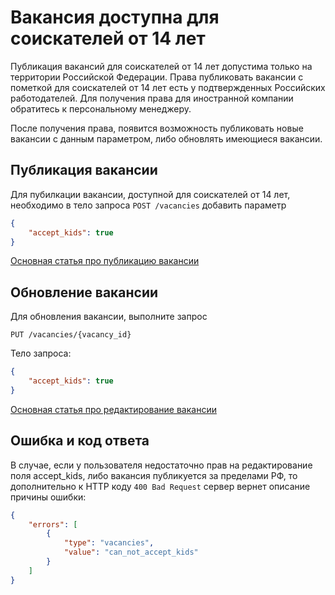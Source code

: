 <a name="accept-kids"></a>
# Вакансия доступна для соискателей от 14 лет

Публикация вакансий для соискателей от 14 лет допустима только на территории Российской Федерации. 
Права публиковать вакансии с пометкой для соискателей от 14 лет есть у подтвержденных Российских работодателей. Для получения права для иностранной компании обратитесь к персональному менеджеру.

После получения права, появится возможность публиковать новые вакансии с данным параметром, либо обновлять имеющиеся вакансии.

## Публикация вакансии

Для пубилкации вакансии, доступной для соискателей от 14 лет, необходимо в тело запроса `POST /vacancies` добавить параметр
```json
{
    "accept_kids": true
}
```
[Основная статья про публикацию вакансии](employer_vacancies.md#creation)

## Обновление вакансии

Для обновления вакансии, выполните запрос

`PUT /vacancies/{vacancy_id}` 

Тело запроса:
```json
{
    "accept_kids": true
}
```
[Основная статья про редактирование вакансии](employer_vacancies.md#edit)

<a name="edit-results"></a>
## Ошибка и код ответа

В случае, если у пользователя недостаточно прав на редактирование поля accept_kids, либо вакансия публикуется за пределами РФ, то дополнительно к HTTP коду `400 Bad Request` сервер вернет описание причины ошибки: 
```json
{
    "errors": [
        {
            "type": "vacancies",
            "value": "can_not_accept_kids"
        }
    ]
}
```
